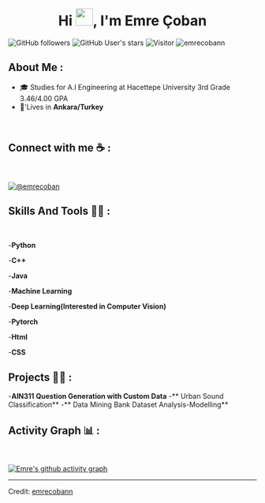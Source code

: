 
<h1 align="center">Hi <img src="https://media.giphy.com/media/hvRJCLFzcasrR4ia7z/giphy.gif" width="35">, I'm Emre Çoban</h1>

![GitHub followers](https://img.shields.io/github/followers/emrecobann?style=social) ![GitHub User's stars](https://img.shields.io/github/stars/emrecobann?style=social) ![Visitor](https://visitor-badge.laobi.icu/badge?page_id=emrecobann.repoName) <img src="https://komarev.com/ghpvc/?username=emrecobann" alt="emrecobann" />

## About Me :

- 🎓 Studies for A.I Engineering at Hacettepe University 3rd Grade  3.46/4.00 GPA
- 🏡'Lives in **Ankara/Turkey**

<br>


## Connect with me ☕ :

<br>

[![@emrecoban]( https://img.icons8.com/fluency/48/000000/linkedin.png "@emrecoban")](https://www.linkedin.com/in/emre-çoban-73b3851ba) 
<br>

## Skills And Tools 🧑‍💻 :

<br>


-**Python**
<br>


-**C++**
<br>


-**Java**
<br>


-**Machine Learning**
<br>


-**Deep Learning(Interested in Computer Vision)**



-**Pytorch**
<br>


-**Html** 

-**CSS**


## Projects 🧑‍💻 :

-**AIN311 Question Generation with Custom Data**
-** Urban Sound Classification**
-** Data Mining Bank Dataset Analysis-Modelling**


## Activity Graph 📊 :

<br>

[![Emre's github activity graph](https://activity-graph.herokuapp.com/graph?username=emrecobann&bg_color=000&color=fff&line=00E676&point=fff&hide_border=true)](https://github.com/emrecobann/github-readme-activity-graph)

---

Credit: [emrecobann](https://github.com/emrecobann)
